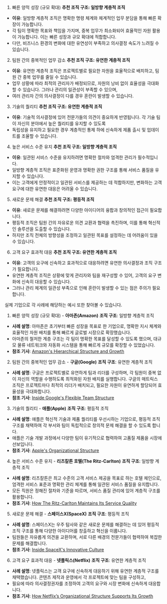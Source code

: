  1. 빠른 양적 성장 (규모 확대)
**추천 조직 구조: 일방향 계층적 조직**  
- **이유**: 일방향 계층적 조직은 명확한 명령 체계와 체계적인 업무 분담을 통해 빠른 확장이 가능합니다.
-  각 팀이 명확한 목표와 책임을 가지며, 중복 업무가 최소화되어 효율적인 자원 활용이 가능합니다. 이는 빠른 성장과 규모 확대에 적합합니다.
-   다만, 비즈니스 환경의 변화에 대한 유연성이 부족하고 의사결정 속도가 느려질 수 있습니다.

 2. 팀원 간의 중복적인 업무 감소
**추천 조직 구조: 유연한 계층적 조직**  
- **이유**: 유연한 계층적 조직은 프로젝트별로 필요한 자원을 효율적으로 배치하고, 팀원 간 중복 업무를 줄일 수 있습니다.
- 업무 상황에 따라 최적의 관리자가 배정되므로, 자원의 낭비 없이 효율성을 극대화할 수 있습니다. 그러나 관리의 일관성이 부족할 수 있으며,
-  여러 관리자 간의 의사결정이 다를 경우 혼란이 발생할 수 있습니다.

 3. 기술의 퀄리티
**추천 조직 구조: 유연한 계층적 조직**  
- **이유**: 기술적 의사결정에 있어 전문가들의 의견이 중요하게 반영됩니다. 각 기술 팀이 자신의 분야에서 높은 퀄리티를 유지할 수 있도록
- 독립성을 유지하고 필요한 경우 계층적인 통제 하에 신속하게 제품 출시 및 업데이트를 조율할 수 있습니다.

 4. 높은 서비스 수준 유지
**추천 조직 구조: 일방향 계층적 조직**  
- **이유**: 일관된 서비스 수준을 유지하려면 명확한 절차와 엄격한 관리가 필수적입니다.
- 일방향 계층적 조직은 표준화된 운영과 명확한 권한 구조를 통해 서비스 품질을 유지할 수 있습니다.
- 이는 고객에게 안정적이고 일관된 서비스를 제공하는 데 적합하지만, 변화하는 고객 요구에 대한 유연한 대응은 어려울 수 있습니다.


 5. 새로운 문제 해결
**추천 조직 구조: 평등적 조직**  
- **이유**: 새로운 문제를 해결하려면 다양한 아이디어의 융합과 창의적인 접근이 필요합니다.
- 평등적 조직은 팀원 간의 자유로운 의견 교환과 협력을 촉진하며, 이를 통해 혁신적인 솔루션을 도출할 수 있습니다.
- 하지만 조직 전체의 방향성을 조정하고 일관된 목표를 설정하는 데 어려움이 있을 수 있습니다.

 6. 고객 요구 효과적 대응
**추천 조직 구조: 유연한 계층적 조직**  
- **이유**: 고객의 요구에 신속하고 효과적으로 대응하려면 유연한 의사결정과 조직 구조가 필요합니다.
- 유연한 계층적 조직은 상황에 맞게 관리자와 팀을 재구성할 수 있어, 고객의 요구 변화에 신속히 대응할 수 있습니다.
- 그러나 관리 체계의 일관성 부족으로 인해 혼란이 발생할 수 있는 점은 주의가 필요합니다.


실제 기업으로 각 사례에 해당하는 예시 또한 찾아볼 수 있습니다. 


1. 빠른 양적 성장 (규모 확대) - **아마존(Amazon)**
**조직 구조**: 일방향 계층적 조직
- **사례 설명**: 아마존은 초기부터 빠른 성장을 목표로 한 기업으로, 명확한 지시 체계와 효율적인 자원 배치를 통해 빠르게 글로벌 시장으로 확장했습니다.
- 아마존의 철저한 계층 구조는 각 팀이 명확한 목표를 달성할 수 있도록 했으며, 대규모 물류 네트워크와 자동화 시스템을 통해 빠르게 규모를 확장할 수 있었습니다.
- **참조 기사**: [Amazon's Hierarchical Structure and Growth](https://www.businessinsider.com/amazon-corporate-culture-structure-2019-9)

 2. 팀원 간의 중복적인 업무 감소 - **구글(Google)**
**조직 구조**: 유연한 계층적 조직
- **사례 설명**: 구글은 프로젝트별로 유연하게 팀과 리더를 구성하며, 
각 팀원이 중복 없이 자신의 역할을 수행하도록 최적화된 자원 배치를 실행합니다. 구글의 매트릭스 조직은 프로젝트마다 최적의 리더가 배치되고,
필요한 자원이 유연하게 할당되어 효율성을 극대화합니다.
- **참조 기사**: [Inside Google's Flexible Team Structure](https://www.inc.com/magazine/201906/google-team-structure.html)

 3. 기술의 퀄리티 - **애플(Apple)**
**조직 구조**: 평등적 조직
- **사례 설명**: 애플은 혁신적 기술과 제품 퀄리티를 우선시하는 기업으로, 평등적 조직 구조를 채택하여 각 부서와 팀이 독립적으로 창의적 문제 해결을 할 수 있도록 합니다.
- 애플은 기술 개발 과정에서 다양한 팀이 유기적으로 협력하여 고품질 제품을 시장에 선보입니다.
- **참조 기사**: [Apple's Organizational Structure](https://www.forbes.com/sites/greatspeculations/2020/01/29/how-does-apples-organization-structure-help-create-value/)

 4. 높은 서비스 수준 유지 - **리츠칼튼 호텔(The Ritz-Carlton)**
**조직 구조**: 일방향 계층적 조직
- **사례 설명**: 리츠칼튼은 최고 수준의 고객 서비스 제공을 목표로 하는 호텔 체인으로, 엄격한 서비스 표준과 명확한 관리 체계를 통해 일관된 서비스 품질을 유지합니다.
-  모든 직원은 정해진 절차와 기준을 따르며, 서비스 품질 관리에 있어 계층적 구조를 활용합니다.
- **참조 기사**: [How The Ritz-Carlton Maintains Its Service Quality](https://www.hospitalitynet.org/news/4094432.html)

 5. 새로운 문제 해결 - **스페이스X(SpaceX)**
**조직 구조**: 평등적 조직
- **사례 설명**: 스페이스X는 우주 탐사와 같은 새로운 문제를 해결하는 데 있어 평등적 조직 구조를 통해 다양한 아이디어를 창출하고 혁신을 이룹니다.
-  팀원들은 자유롭게 의견을 교환하며, 서로 다른 배경의 전문가들이 협력하여 복잡한 문제를 해결합니다.
- **참조 기사**: [Inside SpaceX's Innovative Culture](https://www.forbes.com/sites/forbestechcouncil/2019/08/29/how-spacexs-culture-of-innovation-continues-to-defy-expectations/)

 6. 고객 요구 효과적 대응 - **넷플릭스(Netflix)**
**조직 구조**: 유연한 계층적 조직
- **사례 설명**: 넷플릭스는 고객 요구에 신속하게 대응하기 위해 유연한 계층적 구조를 채택했습니다. 콘텐츠 제작과 운영에서 각 프로젝트에 맞는 팀을 구성하고,
- 필요에 따라 의사결정권자를 조정하여 고객의 요구와 시장 변화에 신속하게 대응합니다.
- **참조 기사**: [How Netflix’s Organizational Structure Supports Its Growth](https://www.businessinsider.com/how-netflixs-structure-helps-its-growth-2020-9)
